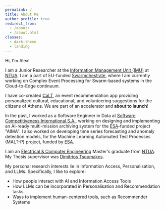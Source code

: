 ```yaml
---
permalink: /
title: About Me
author_profile: true
redirect_from: 
  - /about/
  - /about.html
classes:
  - dark-theme
  - landing
---
```


 Hi, I'm Alex! 

I am a Junior Researcher at the [Information Management Unit (IMU)][6] at [NTUA][2]. I am a part of EU-funded [Swarmchestrate](https://www.swarmchestrate.eu), where I am currently working on Complex Event Processing for Swarm-based systems in the Cloud-to-Edge continuum.

I have co-created [CaLT](https://www.calt.gr), an event recommendation app providing personalized cultural, educational, and volunteering suggestions for the citizens of Athens. We are part of an accelerator and **about to launch**!

In the past, I worked as a Software Engineer in Data at [Software Competitiveness International S.A.][3], working on designing and implementing an AI-ready multi-mission archiving system for the [ESA][4]-funded project "AIMA". I also worked on developing time series forecasting and anomaly detection models, for the Machine Learning Automated Test Processes (MALT-P) project, funded by [ESA][4].

I am an [Electrical & Computer Engineering][1] Master's graduate from [NTUA][2]. My Thesis supervisor was [Dimitrios Tsoumakos][5]. 

My personal research interests lie in Information Access, Personalisation, and LLMs. Specifically, I like to explore:
- How people interact with AI and Information Access Tools
- How LLMs can be incorporated in Personalisation and Recommendation tasks.
- Ways to implement human-centered tools, such as Recommender Systems




[1]: https://www.ece.ntua.gr
[2]: https://www.ntua.gr
[3]: https://www.softcom-int.com
[4]: https://www.esa.int
[5]: http://www.cslab.ece.ntua.gr/~dtsouma/
[6]: http://imu.ntua.gr/wp/

<!-- A data-driven personal website
======
Like many other Jekyll-based GitHub Pages templates, Academic Pages makes you separate the website's content from its form. The content & metadata of your website are in structured markdown files, while various other files constitute the theme, specifying how to transform that content & metadata into HTML pages. You keep these various markdown (.md), YAML (.yml), HTML, and CSS files in a public GitHub repository. Each time you commit and push an update to the repository, the [GitHub pages](https://pages.github.com/) service creates static HTML pages based on these files, which are hosted on GitHub's servers free of charge.

Many of the features of dynamic content management systems (like Wordpress) can be achieved in this fashion, using a fraction of the computational resources and with far less vulnerability to hacking and DDoSing. You can also modify the theme to your heart's content without touching the content of your site. If you get to a point where you've broken something in Jekyll/HTML/CSS beyond repair, your markdown files describing your talks, publications, etc. are safe. You can rollback the changes or even delete the repository and start over -- just be sure to save the markdown files! Finally, you can also write scripts that process the structured data on the site, such as [this one](https://github.com/academicpages/academicpages.github.io/blob/master/talkmap.ipynb) that analyzes metadata in pages about talks to display [a map of every location you've given a talk](https://academicpages.github.io/talkmap.html). -->
